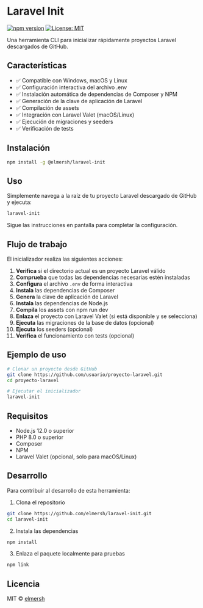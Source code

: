 # Laravel Init

[![npm version](https://img.shields.io/npm/v/@elmersh/laravel-init.svg)](https://www.npmjs.com/package/@elmersh/laravel-init)
[![License: MIT](https://img.shields.io/badge/License-MIT-blue.svg)](https://opensource.org/licenses/MIT)

Una herramienta CLI para inicializar rápidamente proyectos Laravel descargados de GitHub.

## Características

- ✅ Compatible con Windows, macOS y Linux
- ✅ Configuración interactiva del archivo .env
- ✅ Instalación automática de dependencias de Composer y NPM
- ✅ Generación de la clave de aplicación de Laravel
- ✅ Compilación de assets
- ✅ Integración con Laravel Valet (macOS/Linux)
- ✅ Ejecución de migraciones y seeders
- ✅ Verificación de tests

## Instalación

```bash
npm install -g @elmersh/laravel-init
```

## Uso

Simplemente navega a la raíz de tu proyecto Laravel descargado de GitHub y ejecuta:

```bash
laravel-init
```

Sigue las instrucciones en pantalla para completar la configuración.

## Flujo de trabajo

El inicializador realiza las siguientes acciones:

1. **Verifica** si el directorio actual es un proyecto Laravel válido
2. **Comprueba** que todas las dependencias necesarias estén instaladas
3. **Configura** el archivo `.env` de forma interactiva
4. **Instala** las dependencias de Composer
5. **Genera** la clave de aplicación de Laravel
6. **Instala** las dependencias de Node.js
7. **Compila** los assets con npm run dev
8. **Enlaza** el proyecto con Laravel Valet (si está disponible y se selecciona)
9. **Ejecuta** las migraciones de la base de datos (opcional)
10. **Ejecuta** los seeders (opcional)
11. **Verifica** el funcionamiento con tests (opcional)

## Ejemplo de uso

```bash
# Clonar un proyecto desde GitHub
git clone https://github.com/usuario/proyecto-laravel.git
cd proyecto-laravel

# Ejecutar el inicializador
laravel-init
```

## Requisitos

- Node.js 12.0 o superior
- PHP 8.0 o superior
- Composer
- NPM
- Laravel Valet (opcional, solo para macOS/Linux)

## Desarrollo

Para contribuir al desarrollo de esta herramienta:

1. Clona el repositorio
```bash
git clone https://github.com/elmersh/laravel-init.git
cd laravel-init
```

2. Instala las dependencias
```bash
npm install
```

3. Enlaza el paquete localmente para pruebas
```bash
npm link
```

## Licencia

MIT © [elmersh](https://github.com/elmersh)